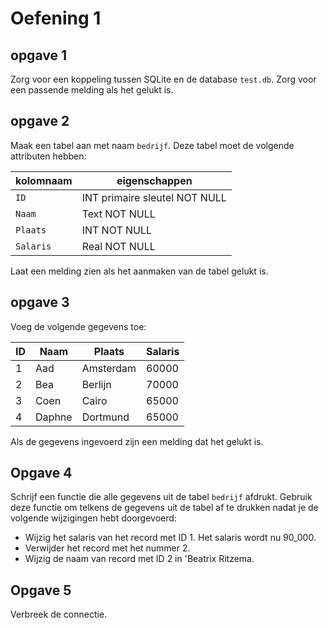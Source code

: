 # Oefening 1

## opgave 1
Zorg voor een koppeling tussen SQLite en de database `test.db`. Zorg voor een passende melding als het gelukt is.

## opgave 2
Maak een tabel aan met naam `bedrijf`. Deze tabel moet de volgende attributen hebben:

kolomnaam | eigenschappen 
---- | ----
`ID` | INT primaire sleutel	NOT NULL
`Naam` | Text			NOT NULL
`Plaats` | INT			NOT NULL
`Salaris` | Real			NOT NULL

Laat een melding zien als het aanmaken van de tabel gelukt is.

## opgave 3
Voeg de volgende gegevens toe:

ID | Naam | Plaats | Salaris
---|---|---|---
1 | Aad | Amsterdam | 60000
2 | Bea | Berlijn | 70000
3 | Coen | Cairo | 65000
4 | Daphne | Dortmund | 65000

Als de gegevens ingevoerd zijn een melding dat het gelukt is.

## Opgave 4

Schrijf een functie die alle gegevens uit de tabel `bedrijf` afdrukt. Gebruik deze functie om telkens de gegevens uit de tabel af te drukken nadat je de volgende wijzigingen hebt doorgevoerd:

- Wijzig het salaris van het record met ID 1. Het salaris wordt nu 90_000.
- Verwijder het record met het nummer 2.
- Wijzig de naam van record met ID 2 in 'Beatrix Ritzema.


## Opgave 5

Verbreek de connectie.



